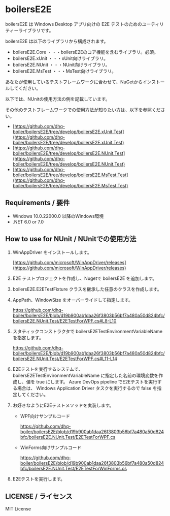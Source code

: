 # boilersE2E

boilersE2E は Windows Desktop アプリ向けの E2E テストのためのユーティリティーライブラリです。

boilersE2E は以下のライブラリから構成されます。

* boilersE2E.Core ・・・boilersE2Eのコア機能を含むライブラリ。必須。
* boilersE2E.xUnit ・・・xUnit向けライブラリ。
* boilersE2E.NUnit ・・・NUnit向けライブラリ。
* boilersE2E.MsTest ・・・MsTest向けライブラリ。

あなたが使用しているテストフレームワークに合わせて、NuGetからインストールしてください。

以下では、NUnitの使用方法の例を記載しています。

その他のテストフレームワークでの使用方法が知りたい方は、以下を参照ください。

* [https://github.com/dhq-boiler/boilersE2E/tree/develop/boilersE2E.xUnit.Test](https://github.com/dhq-boiler/boilersE2E/tree/develop/boilersE2E.xUnit.Test)
* [https://github.com/dhq-boiler/boilersE2E/tree/develop/boilersE2E.NUnit.Test](https://github.com/dhq-boiler/boilersE2E/tree/develop/boilersE2E.NUnit.Test)
* [https://github.com/dhq-boiler/boilersE2E/tree/develop/boilersE2E.MsTest.Test](https://github.com/dhq-boiler/boilersE2E/tree/develop/boilersE2E.MsTest.Test)

## Requirements / 要件

* Windows 10.0.22000.0 以降のWindows環境
* .NET 6.0 or 7.0

## How to use for NUnit / NUnitでの使用方法

1. WinAppDriver をインストールします。

   [https://github.com/microsoft/WinAppDriver/releases](https://github.com/microsoft/WinAppDriver/releases)

2. E2E テストプロジェクトを作成し、Nugetで boilersE2E を追加します。

3. boilersE2E.E2ETestFixture クラスを継承した任意のクラスを作成します。

4. AppPath、WindowSize をオーバーライドして指定します。

   https://github.com/dhq-boiler/boilersE2E/blob/d19b900ab1daa26f3803b56bf7a480a50d824bfc/boilersE2E.NUnit.Test/E2ETestForWPF.cs#L8-L10

5. スタティックコンストラクタで boilersE2ETestEnvironmentVariableName を指定します。

   https://github.com/dhq-boiler/boilersE2E/blob/d19b900ab1daa26f3803b56bf7a480a50d824bfc/boilersE2E.NUnit.Test/E2ETestForWPF.cs#L11-L14

6. E2Eテストを実行するシステムで、boilersE2ETestEnvironmentVariableName に指定した名前の環境変数を作成し、値を true にします。
   Azure DevOps pipeline でE2Eテストを実行する場合は、 Windows Application Driver タスクを実行するので false を指定してください。

7. お好きなようにE2Eテストメソッドを実装します。
   
   * WPF向けサンプルコード

     https://github.com/dhq-boiler/boilersE2E/blob/d19b900ab1daa26f3803b56bf7a480a50d824bfc/boilersE2E.NUnit.Test/E2ETestForWPF.cs
   
   * WinForms向けサンプルコード
   
     https://github.com/dhq-boiler/boilersE2E/blob/d19b900ab1daa26f3803b56bf7a480a50d824bfc/boilersE2E.NUnit.Test/E2ETestForWinForms.cs

8. E2Eテストを実行します。

## LICENSE / ライセンス

MIT License
